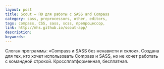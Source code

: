```yaml
---
layout: post
title: Scout — ПО для работы с SASS and Compass
category: sass, preprocessors, other, editors, 
tags: compass, CSS, sass, scss, препроцессор, 
link: http://mhs.github.io/scout-app/
description: 
keywords: 
---
```


<p>Слоган программы: «Compass и SASS без ненависти и склок». Создана для тех, кто хочет использовать Compass и SASS, но не хочет работать с командной строкой. Кроссплатформенная, бесплатная.</p>

